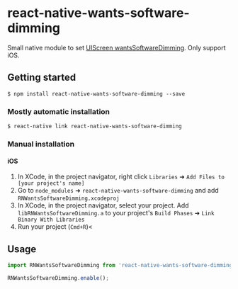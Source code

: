 
# react-native-wants-software-dimming

Small native module to set [UIScreen wantsSoftwareDimming](https://developer.apple.com/documentation/uikit/uiscreen/1617821-wantssoftwaredimming). Only support iOS.

## Getting started

`$ npm install react-native-wants-software-dimming --save`

### Mostly automatic installation

`$ react-native link react-native-wants-software-dimming`

### Manual installation

#### iOS

1. In XCode, in the project navigator, right click `Libraries` ➜ `Add Files to [your project's name]`
2. Go to `node_modules` ➜ `react-native-wants-software-dimming` and add `RNWantsSoftwareDimming.xcodeproj`
3. In XCode, in the project navigator, select your project. Add `libRNWantsSoftwareDimming.a` to your project's `Build Phases` ➜ `Link Binary With Libraries`
4. Run your project (`Cmd+R`)<

## Usage
```javascript
import RNWantsSoftwareDimming from 'react-native-wants-software-dimming';

RNWantsSoftwareDimming.enable();
```
